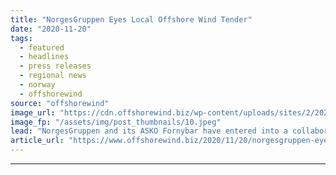 ```yaml
---
title: "NorgesGruppen Eyes Local Offshore Wind Tender"
date: "2020-11-20"
tags: 
  - featured
  - headlines
  - press releases
  - regional news
  - norway
  - offshorewind
source: "offshorewind"
image_url: "https://cdn.offshorewind.biz/wp-content/uploads/sites/2/2020/11/20095051/Norwegian-Trio-Eyes-Local-Offshore-Wind-Tender.jpeg"
image_fp: "/assets/img/post_thumbnails/10.jpeg"
lead: "NorgesGruppen and its ASKO Fornybar have entered into a collaboration with Norseman Wind to"
article_url: "https://www.offshorewind.biz/2020/11/20/norgesgruppen-eyes-local-offshore-wind-tender/"
---
```


---
